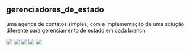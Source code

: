 ## gerenciadores_de_estado

uma agenda de contatos simples, com a implementação de uma solução diferente para gerenciamento de estado em cada branch

<img src="https://github.com/JonatasCaetano/gerenciadores-de-estado/blob/main/images/Screenshot_20220515-145043.png" />
<img src="https://github.com/JonatasCaetano/gerenciadores-de-estado/blob/main/images/Screenshot_20220515-145104.png" />
<img src="https://github.com/JonatasCaetano/gerenciadores-de-estado/blob/main/images/Screenshot_20220515-145310.png" />
<img src="https://github.com/JonatasCaetano/gerenciadores-de-estado/blob/main/images/Screenshot_20220515-145319.png" />
<img src="https://github.com/JonatasCaetano/gerenciadores-de-estado/blob/main/images/Screenshot_20220515-145332.png" />

